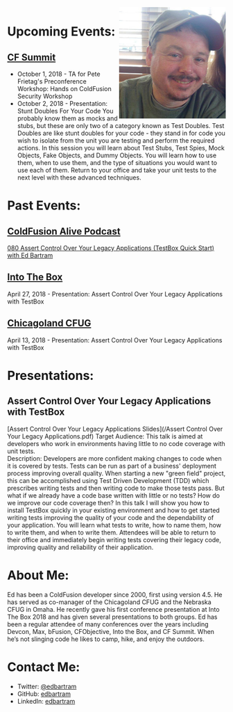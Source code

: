 <img src="/Ed Profile.jpg" height="256" align="right" alt="Ed Bartram">

# Upcoming Events:
## [CF Summit](https://cfsummit.adobeevents.com/)
* October 1, 2018 - TA for Pete Frietag's Preconference Workshop: Hands on ColdFusion Security Workshop
* October 2, 2018 - Presentation: Stunt Doubles For Your Code
You probably know them as mocks and stubs, but these are only two of a category known as Test Doubles. Test Doubles are like stunt doubles for your code - they stand in for code you wish to isolate from the unit you are testing and perform the required actions. In this session you will learn about Test Stubs, Test Spies, Mock Objects, Fake Objects, and Dummy Objects. You will learn how to use them, when to use them, and the type of situations you would want to use each of them. Return to your office and take your unit tests to the next level with these advanced techniques.

# Past Events:
## [ColdFusion Alive Podcast](http://teratech.com/podcast/)
[080 Assert Control Over Your Legacy Applications (TestBox Quick Start) with Ed Bartram](http://teratech.com/podcast/assert-control-over-your-legacy-applications-testbox-quick-start-ed-bartam/)
## [Into The Box](https://www.intothebox.org/)
April 27, 2018 - Presentation: Assert Control Over Your Legacy Applications with TestBox
## [Chicagoland CFUG](https://www.meetup.com/ChicagolandCFUG/)
April 13, 2018 - Presentation: Assert Control Over Your Legacy Applications with TestBox

# Presentations:
## Assert Control Over Your Legacy Applications with TestBox
[Assert Control Over Your Legacy Applications Slides](/Assert Control Over Your Legacy Applications.pdf)
Target Audience: This talk is aimed at developers who work in environments having little to no code coverage with unit tests.  
Description: Developers are more confident making changes to code when it is covered by tests. Tests can be run as part of a business' deployment process improving overall quality. When starting a new "green field" project, this can be accomplished using Test Driven Development (TDD) which prescribes writing tests and then writing code to make those tests pass. But what if we already have a code base written with little or no tests? How do we improve our code coverage then? In this talk I will show you how to install TestBox quickly in your existing environment and how to get started writing tests improving the quality of your code and the dependability of your application. You will learn what tests to write, how to name them, how to write them, and when to write them. Attendees will be able to return to their office and immediately begin writing tests covering their legacy code, improving quality and reliability of their application.

# About Me:
Ed has been a ColdFusion developer since 2000, first using version 4.5. He has served as co-manager of the Chicagoland CFUG and the Nebraska CFUG in Omaha. He recently gave his first conference presentation at Into The Box 2018 and has given several presentations to both groups. Ed has been a regular attendee of many conferences over the years including Devcon, Max, bFusion, CFObjective, Into the Box, and CF Summit. When he’s not slinging code he likes to camp, hike, and enjoy the outdoors.

# Contact Me:
* Twitter: [@edbartram](https://twitter.com/EdBartram/)
* GitHub: [edbartram](https://github.com/edbartram/)
* LinkedIn: [edbartram](https://www.linkedin.com/in/edbartram/)
